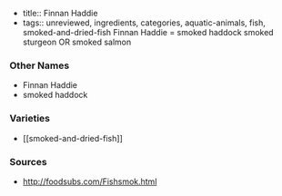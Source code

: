 - title:: Finnan Haddie
- tags:: unreviewed, ingredients, categories, aquatic-animals, fish, smoked-and-dried-fish
Finnan Haddie = smoked haddock smoked sturgeon OR smoked salmon

### Other Names

* Finnan Haddie
* smoked haddock

### Varieties

* [[smoked-and-dried-fish]]

### Sources
* http://foodsubs.com/Fishsmok.html
